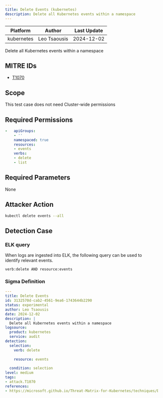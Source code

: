 ```yaml
---
title: Delete Events (kubernetes)
description: Delete all Kubernetes events within a namespace 
---
```


| Platform               | Author               | Last Update                 |
| ---------------------- | -------------------- | --------------------------- |
| kubernetes | Leo Tsaousis | 2024-12-02 |

Delete all Kubernetes events within a namespace

## MITRE IDs

* [T1070](https://attack.mitre.org/techniques/T1070/)

## Scope 

This test case does not need Cluster-wide permissions

## Required Permissions

```yaml
-   apiGroups:
    - ''
    namespaced: true
    resources:
    - events
    verbs:
    - delete
    - list

```

## Required Parameters

None
## Attacker Action

```bash
kubectl delete events --all
```


## Detection Case

### ELK query

When logs are ingested into ELK, the following query can be used to identify relevant events.

```
verb:delete AND resource:events
```

### Sigma Definition

```yaml
---
title: Delete Events
id: 3132570d-cab2-4561-9ea6-1743644b2290
status: experimental
author: Leo Tsaousis
date: 2024-12-02
description: |
  Delete all Kubernetes events within a namespace
logsource:
  product: kubernetes
  service: audit
detection:
  selection:
    verb: delete
    
    resource: events
    
  condition: selection
level: medium
tags:
- attack.T1070
references:
- https://microsoft.github.io/Threat-Matrix-for-Kubernetes/techniques/Delete%20K8S%20events/

```